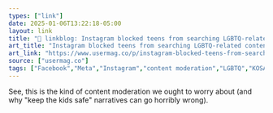 ```yaml
---
types: ["link"]
date: 2025-01-06T13:22:18-05:00
layout: link
title: "🔗 linkblog: Instagram blocked teens from searching LGBTQ-related content for months'"
art_title: "Instagram blocked teens from searching LGBTQ-related content for months"
art_link: "https://www.usermag.co/p/instagram-blocked-teens-from-searching"
source: ["usermag.co"]
tags: ["Facebook","Meta","Instagram","content moderation","LGBTQ","KOSA"]
---
```

See, this is the kind of content moderation we ought to worry about (and why "keep the kids safe" narratives can go horribly wrong).
